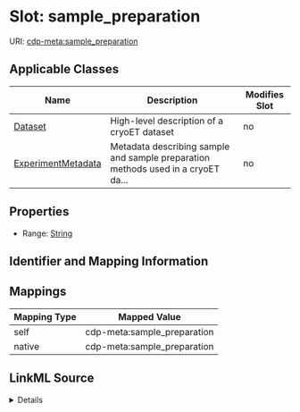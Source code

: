 

# Slot: sample_preparation

URI: [cdp-meta:sample_preparation](metadatasample_preparation)



<!-- no inheritance hierarchy -->





## Applicable Classes

| Name | Description | Modifies Slot |
| --- | --- | --- |
| [Dataset](Dataset.md) | High-level description of a cryoET dataset |  no  |
| [ExperimentMetadata](ExperimentMetadata.md) | Metadata describing sample and sample preparation methods used in a cryoET da... |  no  |







## Properties

* Range: [String](String.md)





## Identifier and Mapping Information








## Mappings

| Mapping Type | Mapped Value |
| ---  | ---  |
| self | cdp-meta:sample_preparation |
| native | cdp-meta:sample_preparation |




## LinkML Source

<details>
```yaml
name: sample_preparation
alias: sample_preparation
domain_of:
- ExperimentMetadata
- Dataset
range: string

```
</details>
